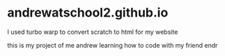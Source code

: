 # andrewatschool2.github.io
<p>I used turbo warp to convert scratch to html for my website</p>
this is my project of me andrew learning how to code with my friend endr
